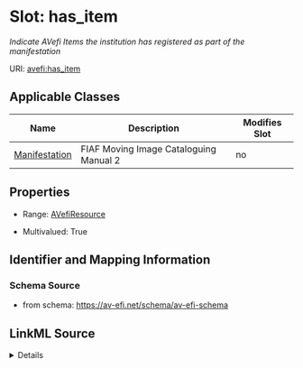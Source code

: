 

# Slot: has_item


_Indicate AVefi Items the institution has registered as part of the manifestation_



URI: [avefi:has_item](https://av-efi.net/schema/av-efi-schema/has_item)



<!-- no inheritance hierarchy -->





## Applicable Classes

| Name | Description | Modifies Slot |
| --- | --- | --- |
| [Manifestation](Manifestation.md) | FIAF Moving Image Cataloguing Manual 2 |  no  |







## Properties

* Range: [AVefiResource](AVefiResource.md)

* Multivalued: True





## Identifier and Mapping Information







### Schema Source


* from schema: https://av-efi.net/schema/av-efi-schema




## LinkML Source

<details>
```yaml
name: has_item
description: Indicate AVefi Items the institution has registered as part of the manifestation
from_schema: https://av-efi.net/schema/av-efi-schema
rank: 1000
multivalued: true
alias: has_item
domain_of:
- Manifestation
range: AVefiResource
inlined: true
inlined_as_list: true

```
</details>